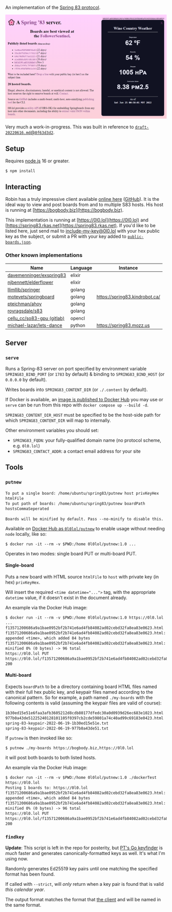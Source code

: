 An implementation of the [Spring 83 protocol](https://github.com/robinsloan/spring-83-spec).

![A screenshot of a host running serve, showing a selected Springboard](.github/serve-ss.png)

Very much a work-in-progress. This was built in reference to [`draft-20220616.md`@`0f63d3d2`](https://github.com/robinsloan/spring-83-spec/blob/0f63d3d25125106ad23428bcdaeb43b2c7840d53/draft-20220616.md).

## Setup

Requires [node.js](https://nodejs.org/) 16 or greater.

```
$ npm install
```

## Interacting

Robin has a truly impressive client available [online here](https://followersentinel.com/) ([GitHub](https://github.com/robinsloan/the-oakland-follower-sentinel)). It is the ideal way to view and post boards from and to multiple S83 hosts. His host is running at [https://bogbody.biz](https://bogbody.biz).

This implementation is running at [https://0l0.lol](https://0l0.lol) and [https://spring83.rkas.net](https://spring83.rkas.net). If you'd like to be listed here, just send mail to include-my-key@0l0.lol with your hex public key as the subject, or submit a PR with your key added to [`public-boards.json`](/public-boards.json).

### Other known implementations

| Name | Language | Instance |
| -------------------------- | ------------------- | -------------------------|
| [davemenninger/exspring83](https://github.com/davemenninger/exspring83) | elixir | |
| [njbennett/elderflower](https://github.com/njbennett/elderflower) | elixir | |
| [llimllib/springer](https://github.com/llimllib/springer) | golang | |
| [motevets/springboard](https://github.com/motevets/springboard) | golang | https://spring83.kindrobot.ca/ |
| [pteichman/ahoy](https://github.com/pteichman/ahoy) | golang | |
| [royragsdale/s83](https://github.com/royragsdale/s83) | golang | |
| [cellu_cc/so83-gpu (gitlab)](https://gitlab.com/cellu_cc/so83-gpu) | opencl | |
| [michael-lazar/lets-dance](https://github.com/michael-lazar/lets-dance) | python | https://spring83.mozz.us |

## Server

### `serve`

Runs a Spring-83 server on port specified by environment variable `SPRING83_BIND_PORT` (or `1783` by default) & binding to `SPRING83_BIND_HOST` (or `0.0.0.0` by default).

Writes boards into `SPRING83_CONTENT_DIR` (or `./.content` by default).

If Docker is available, an [image is published to Docker Hub](https://hub.docker.com/repository/docker/0l0lol/serve) you may use or `serve`
can be run from this repo with `docker compose up --build -d`.

`SPRING83_CONTENT_DIR_HOST` must be specified to be the host-side path for which `SPRING83_CONTENT_DIR` will map to internally.

Other environment variables you should set:
  * `SPRING83_FQDN`: your fully-qualified domain name (no protocol scheme, e.g. `0l0.lol`)
  * `SPRING83_CONTACT_ADDR`: a contact email address for your site

## Tools

### `putnew`

```
To put a single board: /home/ubuntu/spring83/putnew host privKeyHex htmlFile
To put path of boards: /home/ubuntu/spring83/putnew boardPath hostsCommaSeperated

Boards will be minified by default. Pass --no-minify to disable this.
```

Available on [Docker Hub as `0l0lol/putnew`](https://hub.docker.com/repository/docker/0l0lol/putnew) to
enable usage without needing `node` locally, like so:

```
$ docker run -it --rm -v $PWD:/home 0l0lol/putnew:1.0 ...
```

Operates in two modes: single board PUT or multi-board PUT.

#### Single-board

Puts a new board with HTML source `htmlFile` to `host` with private key (in hex) `privKeyHex`.

Will insert the required `<time datetime="...">` tag, with the appropriate `datetime` value, if it doesn't exist in the document already.

An example via the Docker Hub image:

```
$ docker run -it --rm -v $PWD:/home 0l0lol/putnew:1.0 https://0l0.lol ... f13571200686a9a1bae0952bf2b741e6ad4fb84082ad02cebd32fa8ea83e0623.html
f13571200686a9a1bae0952bf2b741e6ad4fb84082ad02cebd32fa8ea83e0623.html: appended <time>, which added 84 bytes
f13571200686a9a1bae0952bf2b741e6ad4fb84082ad02cebd32fa8ea83e0623.html: minified 0% (0 bytes) -> 96 total
https://0l0.lol PUT https://0l0.lol/f13571200686a9a1bae0952bf2b741e6ad4fb84082ad02cebd32fa8ea83e0623 200
```

#### Multi-board

Expects `boardPath` to be a directory containing board HTML files named with their full hex public key, and keypair files named according to the canonical pattern. So for example, a path named `./my-boards` with the following contents is valid (assuming the keypair files are valid of course):

```
1b30ed15e51e6faa3afb3605212d8cdb80177dfedc30a0d0939d26ec683e1023.html
977b0a43de51225240128101105f0397cb2cde59801a74c40ad99c69183e0423.html
spring-83-keypair-2022-06-19-1b30ed15e51e.txt
spring-83-keypair-2022-06-19-977b0a43de51.txt
```

If `putnew` is then invoked like so:

```
$ putnew ./my-boards https://bogbody.biz,https://0l0.lol
```

it will post both boards to both listed hosts.

An example via the Docker Hub image:

```
$ docker run -it --rm -v $PWD:/home 0l0lol/putnew:1.0 ./dockerTest https://0l0.lol
Posting 1 boards to: https://0l0.lol
f13571200686a9a1bae0952bf2b741e6ad4fb84082ad02cebd32fa8ea83e0623.html: appended <time>, which added 84 bytes
f13571200686a9a1bae0952bf2b741e6ad4fb84082ad02cebd32fa8ea83e0623.html: minified 0% (0 bytes) -> 96 total
https://0l0.lol PUT https://0l0.lol/f13571200686a9a1bae0952bf2b741e6ad4fb84082ad02cebd32fa8ea83e0623 200
```

### `findkey`

**Update**: This script is left in the repo for posterity, but [PT's Go keyfinder](https://github.com/pteichman/ahoy) is <i>much</i> faster and generates canonically-formatted keys as well. It's what I'm using now.

Randomly generates Ed25519 key pairs until one matching the specified format has been found.

If called with `--strict`, will _only_ return when a key pair is found that is valid _this calendar year_.

The output format matches the format that [the client](https://followersentinel.com/) and will be named in the same format.
